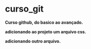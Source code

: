 # curso_git

**Curso github, do basico ao avançado.**

**adicionando ao projeto um arquivo css.**

**adicionando outro arquivo.**